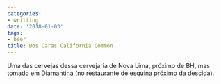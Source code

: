 ```yaml
---
categories:
- writting
date: '2018-01-03'
tags:
- beer
title: Dos Caras California Common
---
```


Uma das cervejas dessa cervejaria de Nova Lima, próximo de BH, mas tomado em Diamantina (no restaurante de esquina próximo da descida).